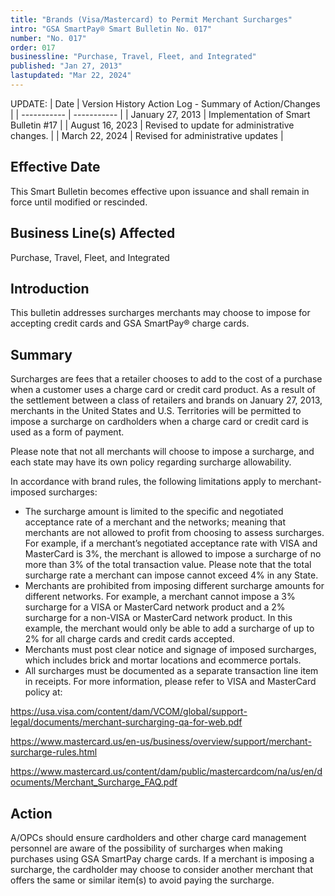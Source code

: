 ```yaml
---
title: "Brands (Visa/Mastercard) to Permit Merchant Surcharges"
intro: "GSA SmartPay® Smart Bulletin No. 017"
number: "No. 017"
order: 017
businessline: "Purchase, Travel, Fleet, and Integrated"
published: "Jan 27, 2013"
lastupdated: "Mar 22, 2024"
---
```


UPDATE:
| Date | Version History Action Log - Summary of Action/Changes |
| ----------- | ----------- |
| January 27, 2013 | Implementation of Smart Bulletin #17 |
| August 16, 2023 | Revised to update for administrative changes. |
| March 22, 2024 | Revised for administrative updates |

## Effective Date

This Smart Bulletin becomes effective upon issuance and shall remain in force until
modified or rescinded.


## Business Line(s) Affected

Purchase, Travel, Fleet, and Integrated


## Introduction

This bulletin addresses surcharges merchants may choose to impose for accepting credit cards and GSA SmartPay® charge cards.

## Summary

Surcharges are fees that a retailer chooses to add to the cost of a purchase when a customer uses a charge card or credit card product. As a result of the settlement between a class of retailers and brands on January 27, 2013, merchants in the United States and U.S. Territories will be permitted to impose a surcharge on cardholders when a charge card or credit card is used as a form of payment. 

Please note that not all merchants will choose to impose a surcharge, and each state may have its own policy regarding surcharge allowability.

In accordance with brand rules, the following limitations apply to merchant-imposed surcharges: 
- The surcharge amount is limited to the specific and negotiated acceptance rate of a merchant and the networks; meaning that merchants are not allowed to profit from choosing to assess surcharges. For example, if a merchant’s negotiated acceptance rate with VISA and MasterCard is 3%, the merchant is allowed to impose a surcharge of no more than 3% of the total transaction value. Please note that the total surcharge rate a merchant can impose cannot exceed 4% in any State. 
- Merchants are prohibited from imposing different surcharge amounts for different networks. For example, a merchant cannot impose a 3% surcharge for a VISA or MasterCard network product and a 2% surcharge for a non-VISA or MasterCard network product. In this example, the merchant would only be able to add a surcharge of up to 2% for all charge cards and credit cards accepted. 
- Merchants must post clear notice and signage of imposed surcharges, which includes brick and mortar locations and ecommerce portals. 
- All surcharges must be documented as a separate transaction line item in receipts. 
For more information, please refer to VISA and MasterCard policy at: 

https://usa.visa.com/content/dam/VCOM/global/support-legal/documents/merchant-surcharging-qa-for-web.pdf

https://www.mastercard.us/en-us/business/overview/support/merchant-surcharge-rules.html

https://www.mastercard.us/content/dam/public/mastercardcom/na/us/en/documents/Merchant_Surcharge_FAQ.pdf


## Action

A/OPCs should ensure cardholders and other charge card management personnel are aware of the possibility of surcharges when making purchases using GSA SmartPay charge cards. If a merchant is imposing a surcharge, the cardholder may choose to consider another merchant that offers the same or similar item(s) to avoid paying the surcharge. 
